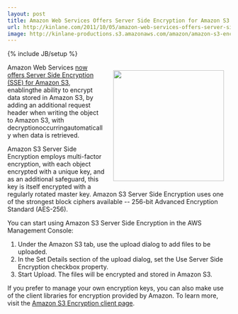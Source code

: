 ```yaml
---
layout: post
title: Amazon Web Services Offers Server Side Encryption for Amazon S3
url: http://kinlane.com/2011/10/05/amazon-web-services-offers-server-side-encryption-for-amazon-s3/
image: http://kinlane-productions.s3.amazonaws.com/amazon/amazon-s3-encryption.png
---
```

{% include JB/setup %}
<p>
     <img style="padding: 15px;" src="http://kinlane-productions.s3.amazonaws.com/amazon/amazon-s3-encryption.png"  width="250" align="right" />Amazon Web Services <a title="now offers Server Side Encryption" href="http://aws.typepad.com/aws/2011/10/new-amazon-s3-server-side-encryption.html" target="_blank">now offers Server Side Encryption (SSE) for Amazon S3</a>, enablingthe ability to encrypt data stored in Amazon S3, by adding an additional request header when writing the object to Amazon S3, with decryptionoccurringautomatically when data is retrieved.
</p>

<p>
     Amazon S3 Server Side Encryption employs multi-factor encryption, with each object encrypted with a unique key, and as an additional safeguard, this key is itself encrypted with a regularly rotated master key. Amazon S3 Server Side Encryption uses one of the strongest block ciphers available -- 256-bit Advanced Encryption Standard (AES-256).
</p>

<p>
     You can start using Amazon S3 Server Side Encryption in the AWS Management Console:
</p>
<ol class="mainlist">
     <li>Under the Amazon S3 tab, use the upload dialog to add files to be uploaded.
     </li>
     <li>In the Set Details section of the upload dialog, set the Use Server Side Encryption checkbox property.
     </li>
     <li>Start Upload. The files will be encrypted and stored in Amazon S3.
     </li>
</ol>
<p>
     If you prefer to manage your own encryption keys, you can also make use of the client libraries for encryption provided by Amazon. To learn more, visit the <a title="Amazon S3 Encryption Client Page" href="http://www.amazon.com/gp/r.html?R=2SXVU4T3VRUWB&amp;C=1AJGXG7AWCE0N&amp;H=B9OTOYJPABEMCLJGAHXFZEK3ATEA&amp;T=C&amp;U=http%3A%2F%2Fdocs.amazonwebservices.com%2FAWSJavaSDK%2Flatest%2Fjavadoc%2Fcom%2Famazonaws%2Fservices%2Fs3%2FAmazonS3EncryptionClient.html" target="_blank">Amazon S3 Encryption client page</a>.
</p>